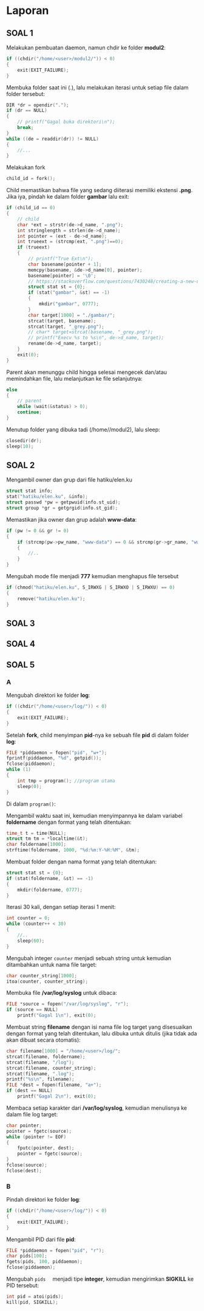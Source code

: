 # Laporan

## SOAL 1

Melakukan pembuatan daemon, namun chdir ke folder **modul2**:

```c
if ((chdir("/home/<user>/modul2/")) < 0)
{
    exit(EXIT_FAILURE);
}
```

Membuka folder saat ini (.), lalu melakukan iterasi untuk setiap file dalam folder tersebut:

```c
DIR *dr = opendir(".");
if (dr == NULL)
{
    // printf("Gagal buka direktori\n");
    break;
}
while ((de = readdir(dr)) != NULL)
{
    //...
}
```

Melakukan fork

```c
child_id = fork();
```

Child memastikan bahwa file yang sedang diiterasi memiliki ekstensi **.png**. Jika iya, pindah ke dalam folder **gambar** lalu exit:

```c
if (child_id == 0)
{
    // child
    char *ext = strstr(de->d_name, ".png");
    int stringlength = strlen(de->d_name);
    int pointer = (ext - de->d_name);
    int trueext = (strcmp(ext, ".png")==0);
    if (trueext)
    {
        // printf("True Ext\n");
        char basename[pointer + 1];
        memcpy(basename, &de->d_name[0], pointer);
        basename[pointer] = '\0';
        // https://stackoverflow.com/questions/7430248/creating-a-new-directory-in-c
        struct stat st = {0};
        if (stat("gambar", &st) == -1)
        {
            mkdir("gambar", 0777);
        }
        char target[1000] = "./gambar/";
        strcat(target, basename);
        strcat(target, "_grey.png");
        // char* target=strcat(basename, "_grey.png");
        // printf("Execv %s to %s\n", de->d_name, target);
        rename(de->d_name, target);
    }
    exit(0);
}
```

Parent akan menunggu child hingga selesai mengecek dan/atau memindahkan file, lalu melanjutkan ke file selanjutnya:

```c
else
{
    // parent
    while (wait(&status) > 0);
    continue;
}
```

Menutup folder yang dibuka tadi (/home/<user>/modul2), lalu sleep:

```c
closedir(dr);
sleep(10);
```

## SOAL 2

Mengambil owner dan grup dari file hatiku/elen.ku

```c
struct stat info;
stat("hatiku/elen.ku", &info);
struct passwd *pw = getpwuid(info.st_uid);
struct group *gr = getgrgid(info.st_gid);
```

Memastikan jika owner dan grup adalah **www-data**:

```c
if (pw != 0 && gr != 0)
{
    if (strcmp(pw->pw_name, "www-data") == 0 && strcmp(gr->gr_name, "www-data") == 0)
    {
        //..
    }
}
```

Mengubah mode file menjadi **777** kemudian menghapus file tersebut

```c
if (chmod("hatiku/elen.ku", S_IRWXG | S_IRWXO | S_IRWXU) == 0)
{
    remove("hatiku/elen.ku");
}
```

## SOAL 3

## SOAL 4

## SOAL 5

### A

Mengubah direktori ke folder **log**:

```c
if ((chdir("/home/<user>/log/")) < 0)
{
    exit(EXIT_FAILURE);
}
```

Setelah **fork**, child menyimpan **pid**-nya ke sebuah file **pid** di dalam folder **log**:

```c
FILE *piddaemon = fopen("pid", "w+");
fprintf(piddaemon, "%d", getpid());
fclose(piddaemon);
while (1)
{
    int tmp = program(); //program utama
    sleep(0);
}
```

Di dalam `program()`:

Mengambil waktu saat ini, kemudian menyimpannya ke dalam variabel **foldername** dengan format yang telah ditentukan:

```c
time_t t = time(NULL);
struct tm tm = *localtime(&t);
char foldername[1000];
strftime(foldername, 1000, "%d:%m:Y-%H:%M", &tm);
```

Membuat folder dengan nama format yang telah ditentukan:

```c
struct stat st = {0};
if (stat(foldername, &st) == -1)
{
    mkdir(foldername, 0777);
}
```

Iterasi 30 kali, dengan setiap iterasi 1 menit:

```c
int counter = 0;
while (counter++ < 30)
{
    //..
    sleep(60);
}
```

Mengubah integer `counter` menjadi sebuah string untuk kemudian ditambahkan untuk nama file target:

```c
char counter_string[1000];
itoa(counter, counter_string);
```

Membuka file **/var/log/syslog** untuk dibaca:

```c
FILE *source = fopen("/var/log/syslog", "r");
if (source == NULL)
    printf("Gagal 1\n"), exit(0);
```

Membuat string **filename** dengan isi nama file log target yang disesuaikan dengan format yang telah ditentukan, lalu dibuka untuk ditulis (jika tidak ada akan dibuat secara otomatis):

```c
char filename[1000] = "/home/<user>/log/";
strcat(filename, foldername);
strcat(filename, "/log");
strcat(filename, counter_string);
strcat(filename, ".log");
printf("%s\n", filename);
FILE *dest = fopen(filename, "a+");
if (dest == NULL)
    printf("Gagal 2\n"), exit(0);
```

Membaca setiap karakter dari **/var/log/syslog**, kemudian menulisnya ke dalam file log target:

```c
char pointer;
pointer = fgetc(source);
while (pointer != EOF)
{
    fputc(pointer, dest);
    pointer = fgetc(source);
}
fclose(source);
fclose(dest);
```

### B

Pindah direktori ke folder **log**:

```c
if ((chdir("/home/<user>/log/")) < 0)
{
    exit(EXIT_FAILURE);
}
```

Mengambil PID dari file **pid**:

```c
FILE *piddaemon = fopen("pid", "r");
char pids[100];
fgets(pids, 100, piddaemon);
fclose(piddaemon);
```

Mengubah `pids	` menjadi tipe **integer**, kemudian mengirimkan **SIGKILL** ke PID tersebut:

```c
int pid = atoi(pids);
kill(pid, SIGKILL);
```

